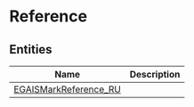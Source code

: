 
# Reference


## Entities

|Name|Description|
|---|---|
|[EGAISMarkReference_RU](EGAISMarkReference_RU.cdm.json)||
